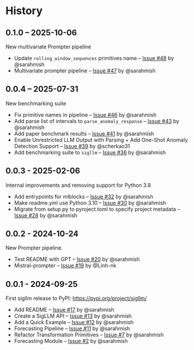 # History

## 0.1.0 – 2025-10-06

New multivariate Prompter pipeline

* Update ``rolling_window_sequences`` primitives name – [Issue #48](https://github.com/sintel-dev/sigllm/issues/48) by @sarahmish
* Multivariate prompter pipeline – [Issue #47](https://github.com/sintel-dev/sigllm/issues/47) by @sarahmish


## 0.0.4 – 2025-07-31

New benchmarking suite

* Fix primitive names in pipeline – [Issue #46](https://github.com/sintel-dev/sigllm/issues/46) by @sarahmish
* Add parse list of intervals to ``parse_anomaly_response`` – [Issue #43](https://github.com/sintel-dev/sigllm/issues/43) by @sarahmish
* Add paper benchmark results – [Issue #41](https://github.com/sintel-dev/sigllm/issues/41) by @sarahmish
* Enable Unrestricted LLM Output with Parsing + Add One-Shot Anomaly Detection Support – [Issue #39](https://github.com/sintel-dev/sigllm/issues/39) by @scherkao31
* Add benchmarking suite to ``sigllm`` – [Issue #36](https://github.com/sintel-dev/sigllm/issues/36) by @sarahmish


## 0.0.3 - 2025-02-06

Internal improvements and removing support for Python 3.8

* Add entrypoints for mlblocks – [Issue #32](https://github.com/sintel-dev/sigllm/issues/32) by @sarahmish
* Make readme.yml use Python 3.10 – [Issue #30](https://github.com/sintel-dev/sigllm/issues/30) by @sarahmish
* Migrate from setup.py to pyroject.toml to specify project metadata – [Issue #28](https://github.com/sintel-dev/sigllm/issues/28) by @sarahmish


## 0.0.2 - 2024-10-24

New Prompter pipeline.

* Test README with GPT – [Issue #20](https://github.com/sintel-dev/sigllm/issues/20) by @sarahmish
* Mistral-prompter – [Issue #19](https://github.com/sintel-dev/sigllm/issues/19) by @Linh-nk


## 0.0.1 - 2024-09-25

First sigllm release to PyPI: https://pypi.org/project/sigllm/

* Add README – [Issue #17](https://github.com/sintel-dev/sigllm/issues/17) by @sarahmish
* Create a SigLLM API – [Issue #13](https://github.com/sintel-dev/sigllm/issues/13) by @sarahmish
* Add a Quick Example – [Issue #12](https://github.com/sintel-dev/sigllm/issues/12) by @sarahmish
* Forecasting Pipeline – [Issue #11](https://github.com/sintel-dev/sigllm/issues/11) by @sarahmish
* Refactor Transformation Primitives – [Issue #7](https://github.com/sintel-dev/sigllm/issues/7) by @sarahmish
* Forecasting Module – [Issue #2](https://github.com/sintel-dev/sigllm/issues/2) by @sarahmish

